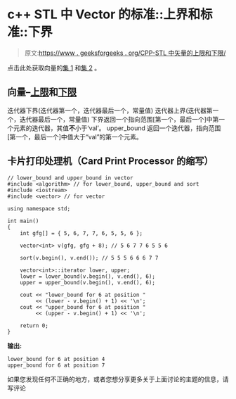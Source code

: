 # c++ STL 中 Vector 的标准::上界和标准::下界

> 原文:[https://www . geeksforgeeks . org/CPP-STL 中矢量的上限和下限/](https://www.geeksforgeeks.org/upper_bound-and-lower_bound-for-vector-in-cpp-stl/)

点击此处获取向量的[集 1](https://www.geeksforgeeks.org/vector-in-cpp-stl/) 和[集 2](https://www.geeksforgeeks.org/modifiers-for-vector-in-cpp-stl/) 。

## 向量–[上限](https://www.geeksforgeeks.org/set-upper_bound-function-in-c-stl/)和[下限](https://www.geeksforgeeks.org/lower_bound-in-cpp/)

迭代器下界(迭代器第一个，迭代器最后一个，常量值)
迭代器上界(迭代器第一个，迭代器最后一个，常量值)
下界返回一个指向范围[第一个，最后一个]中第一个元素的迭代器，其值**不**小于‘val’。
upper_bound 返回一个迭代器，指向范围[第一个，最后一个]中值大于“val”的第一个元素。

## 卡片打印处理机（Card Print Processor 的缩写）

```
// lower_bound and upper_bound in vector
#include <algorithm> // for lower_bound, upper_bound and sort
#include <iostream>
#include <vector> // for vector

using namespace std;

int main()
{
    int gfg[] = { 5, 6, 7, 7, 6, 5, 5, 6 };

    vector<int> v(gfg, gfg + 8); // 5 6 7 7 6 5 5 6

    sort(v.begin(), v.end()); // 5 5 5 6 6 6 7 7

    vector<int>::iterator lower, upper;
    lower = lower_bound(v.begin(), v.end(), 6);
    upper = upper_bound(v.begin(), v.end(), 6);

    cout << "lower_bound for 6 at position "
         << (lower - v.begin() + 1) << '\n';
    cout << "upper_bound for 6 at position "
         << (upper - v.begin() + 1) << '\n';

    return 0;
}
```

**输出:**

```
lower_bound for 6 at position 4
upper_bound for 6 at position 7

```

如果您发现任何不正确的地方，或者您想分享更多关于上面讨论的主题的信息，请写评论